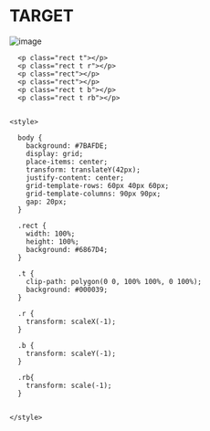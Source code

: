 # TARGET

![image](https://github.com/gaschneider/cssbattle/assets/16023844/bd6bcf9d-b4b4-43bd-8f29-23f25bd10af3)


```
  <p class="rect t"></p>
  <p class="rect t r"></p>
  <p class="rect"></p>
  <p class="rect"></p>
  <p class="rect t b"></p>
  <p class="rect t rb"></p>


<style>
  
  body {
    background: #7BAFDE;
    display: grid;
    place-items: center;
    transform: translateY(42px);
    justify-content: center;
    grid-template-rows: 60px 40px 60px;
    grid-template-columns: 90px 90px;
    gap: 20px;
  }

  .rect {
    width: 100%;
    height: 100%;
    background: #6867D4;
  }

  .t {
    clip-path: polygon(0 0, 100% 100%, 0 100%);
    background: #000039;
  }

  .r {
    transform: scaleX(-1);
  }

  .b {
    transform: scaleY(-1); 
  }

  .rb{
    transform: scale(-1);
  }
  
  
</style>
```
